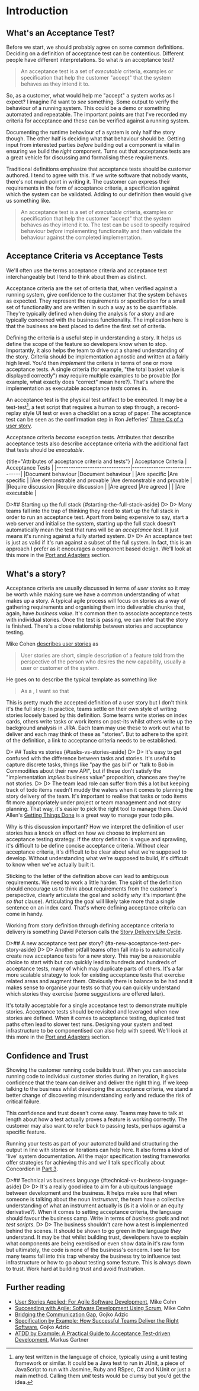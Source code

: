 # Introduction


## What's an Acceptance Test?

Before we start, we should probably agree on some common definitions. Deciding on a definition of acceptance test can be contentious. Different people have different interpretations. So what _is_ an acceptance test?

> An acceptance test is a set of _executable_ criteria, examples or specification that help the customer "accept" that the system behaves as they intend it to.

So, as a customer, what would help me "accept" a system works as I expect? I imagine I'd want to _see_ something. Some output to verify the behaviour of a running system. This could be a demo or something automated and repeatable. The important points are that I've recorded my criteria for acceptance and these can be verified against a running system.

Documenting the runtime behaviour of a system is only half the story though. The other half is deciding what that behaviour should be. Getting input from interested parties _before_ building out a component is vital in ensuring we build the _right_ component. Turns out that acceptance tests are a great vehicle for discussing amd formalising these requirements.

Traditional definitions emphasize that acceptance tests should be customer authored. I tend to agree with this. If we write software that nobody wants, there's not much point in writing it. The customer can express their requirements in the form of acceptance criteria, a specification against which the system can be validated. Adding to our definition then would give us something like.

>  An acceptance test is a set of _executable_ criteria, examples or specification that help the customer "accept" that the system behaves as they intend it to. The test can be used to specify required behaviour _before_ implementing functionality and then validate the behaviour against the completed implementation.


## Acceptance Criteria vs Acceptance Tests

We'll often use the terms acceptance criteria and acceptance test interchangeably but I tend to think about them as distinct.

Acceptance criteria are the set of criteria that, when verified against a running system, give confidence to the customer that the system behaves as expected. They represent the requirements or specification for a small set of functionality and are written in such a way as to be quantifiable. They're typically defined when doing the analysis for a story and are typically concerned with the business functionality. The implication here is that the business are best placed to define the first set of criteria.

Defining the criteria is a useful step in understanding a story. It helps us define the scope of the feature so developers know when to stop. Importantly, it also helps the team to drive out a shared understanding of the story. Criteria should be implementation agnostic and written at a fairly high level. You'd then _implement_ the criteria in terms of one or more acceptance tests. A single criteria (for example, "the total basket value is displayed correctly") may require multiple examples to be provable (for example, what exactly does "correct" mean here?). That's where the implementation as executable acceptance _tests_ comes in.

An acceptance test is the physical test artifact to be executed. It may be a test-test[^test-test], a test script that requires a human to step through, a record-replay style UI test or even a checklist on a scrap of paper. The acceptance test can be seen as the confirmation step in Ron Jefferies' [Three Cs of a user story](http://xprogramming.com/articles/expcardconversationconfirmation/).

[^test-test]: any test written in the language of choice, typically using a unit testing framework or similar. It could be a Java test to run in JUnit, a piece of JavaScript to run with Jasmine, Ruby and RSpec, C# and NUnit or just a main method. Calling them _unit_ tests would be clumsy but you'd get the idea.

Acceptance criteria _become_ exception tests. Attributes that describe acceptance tests also describe acceptance criteria with the additional fact that tests should be _executable_.

{title="Attributes of acceptance criteria and tests"}
| Acceptance Criteria           | Acceptance Tests              |
|-------------------------------|-------------------------------|
|Document behaviour             |Document behaviour             |
|Are specific                   |Are specific                   |
|Are demonstrable and provable  |Are demonstrable and provable  |
|Require discussion             |Require discussion             |
|Are agreed                     |Are agreed                     |
|                               |Are executable                 |


D>## Starting up the full stack {#starting-the-full-stack-aside}
D>
D> Many teams fall into the trap of thinking they need to start up the full stack in order to run an acceptance test. Apart from being expensive to say, start a web server and initialise the system, starting up the full stack doesn't automatically mean the test that runs will be an _acceptance test_. It just means it's running against a fully started system.
D>
D> An acceptance test is just as valid if it's run against a subset of the full system. In fact, this is an approach I prefer as it encourages a component based design. We'll look at this more in the [Port and Adapters](#ports-and-adapters) section.

## What's a story?

Acceptance criteria are usually discussed in terms of _user stories_ so it may be worth while making sure we have a common understanding of what makes up a story. A typical agile process will focus on stories as a way of gathering requirements and organising them into deliverable chunks that, again, have _business value_. It's common then to associate acceptance tests with individual stories. Once the test is passing, we can infer that the story is finished. There's a close relationship between stories and acceptance testing.

Mike Cohen [describes user stories](http://www.mountaingoatsoftware.com/topics/user-stories) as

> User stories are short, simple description of a feature told from the perspective of the person who desires the new capability, usually a user or customer of the system.

He goes on to describe the typical template as something like

> As a <type of user>, I want <some goal> so that <some reason>

This is pretty much the accepted definition of a user story but I don't think it's the full story. In practice, teams settle on their own style of writing stories loosely based by this definition. Some teams write stories on index cards, others write tasks or work items on post-its whilst others write up the background analysis in JIRA. Each team may use these to work out what to deliver and each may think of these as "stories". But to adhere to the spirit of the definition, a link to acceptance criteria needs to be established.

D> ## Tasks vs stories {#tasks-vs-stories-aside}
D>
D> It's easy to get confused with the difference between tasks and stories. It's useful to capture discrete tasks, things like "pay the gas bill" or "talk to Bob in Commodities about their new API", but if these don't satisfy the "implementation _implies_ business value" proposition, chances are they're not stories.
D>
D> The team lead role can suffer from this a lot but keeping track of todo items needn't muddy the waters when it comes to planning the story delivery of the team. It's important to realise that tasks or todo items fit more appropriately under project or team management and not story planning. That way, it's easier to pick the right tool to manage them. David Allen's [Getting Things Done](http://amzn.to/YwwTSX) is a great way to manage your todo pile.

Why is this discussion important? How we interpret the definition of user stories has a knock on affect on how we choose to implement an acceptance testing strategy. If the story definition is vague and sprawling, it's difficult to be define concise acceptance criteria. Without clear acceptance criteria, it's difficult to be clear about what we're supposed to develop. Without understanding what we're supposed to build, it's difficult to know when we've actually built it.

Sticking to the letter of the definition above can lead to ambiguous requirements. We need to work a little harder. The spirit of the definition should encourage us to think about requirements from the customer's perspective, clearly articulate the goal and solidify _why_ it's important (the _so that_ clause). Articulating the goal will likely take more that a single sentence on an index card. That's where defining acceptance criteria can come in handy.

Working from story definition through defining acceptance criteria to delivery is something David Peterson calls the [Story Delivery Life Cycle](#story-delivery-life-cycle).

D>## A new acceptance test per story? {#a-new-acceptance-test-per-story-aside}
D>
D> Another pitfall teams often fall into is to automatically create new acceptance tests for a new story. This may be a reasonable choice to start with but can quickly lead to hundreds and hundreds of acceptance tests, many of which may duplicate parts of others. It's a far more scalable strategy to look for existing acceptance tests that exercise related areas and augment them. Obviously there is balance to be had and it makes sense to organise your tests so that you can quickly understand which stories they exercise (some suggestions are offered later).

It's totally acceptable for a single acceptance test to demonstrate multiple stories. Acceptance tests should be revisited and leveraged when new stories are defined. When it comes to acceptance testing, duplicated test paths often lead to slower test runs. Designing your system and test infrastructure to be componentised can also help with speed.  We'll look at this more in the [Port and Adapters](#ports-and-adapters) section.



## Confidence and Trust

Showing the customer running code builds trust. When you can associate running code to individual customer stories during an iteration, it gives confidence that the team can deliver and deliver the right thing. If we keep talking to the business whilst developing the acceptance criteria, we stand a better change of discovering misunderstanding early and reduce the risk of critical failure.

This confidence and trust doesn't come easy. Teams may have to talk at length about how a test actually proves a feature is working correctly. The customer may also want to refer back to passing tests, perhaps against a specific feature.

Running your tests as part of your automated build and structuring the output in line with stories or iterations can help here. It also forms a kind of 'live' system documentation. All the major specification testing frameworks offer strategies for achieving this and we'll talk specifically about Concordion in [Part 3](#part3).

D>## Technical vs business language {#technical-vs-business-language-aside}
D>
D> It's a really good idea to aim for a ubiquitous language between development and the business. It helps make sure that when someone is talking about the noun _instrument_, the team have a collective understanding of what an instrument actually is (is it a violin or an equity derivative?). When it comes to setting acceptance criteria, the language should favour the business camp. Write in terms of _business goals_ and not _test scripts_.
D>
D> The business shouldn't care how a test is implemented behind the scenes. It should be shown to go green in the language _they_ understand. It may be that whilst building trust, developers have to explain what components are being exercised or even show data in it's raw form but ultimately, the code is none of the business's concern. I see far too many teams fall into this trap whereby the business try to influence test infrastructure or how to go about testing some feature. This is always down to trust. Work hard at building trust and avoid frustration.


## Further reading

 * [User Stories Applied: For Agile Software Development](http://amzn.to/WLmrVy), Mike Cohn
 * [Succeeding with Agile: Software Development Using Scrum](http://amzn.to/11jVsrz), Mike Cohn
 * [Bridging the Communication Gap](http://amzn.to/14A3Cds), Gojko Adzic
 * [Specification by Example: How Successful Teams Deliver the Right Software](http://amzn.to/YOPrlo), Gojko Adzic
 * [ATDD by Example: A Practical Guide to Acceptance Test-driven Development](http://amzn.to/Yxr8V4), Markus Gartner
